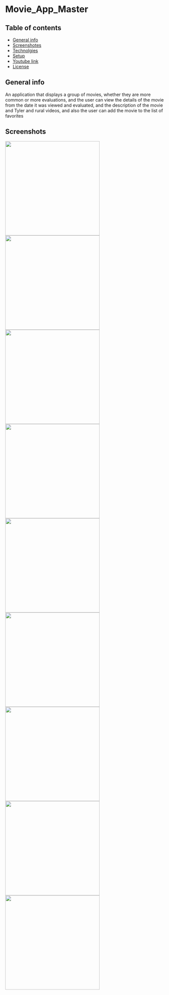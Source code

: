 # Movie_App_Master
## Table of contents
- [General info](#General-info)
- [Screenshotes](#Screenshotes) 
- [Technolgies](#Technolgies)
- [Setup](#Setup)
- [Youtube link](#Youtube-link) 
- [License](#Licence)
## General info
An application that displays a group of movies, whether they are more common or more evaluations, and the user can view the details of the movie from the date it was viewed and evaluated, and the description of the movie and Tyler and rural videos, and also the user can add the movie to the list of favorites
## Screenshots
<img src="/images/DetailsScreen.jpg" width="300"/> <img src="/images/FavoriteMoviesScreen.jpg" width="300">
<img src="/images/PopularMoviesScreen.jpg" width="300">
<img src="/images/ReviewContentScreen.jpg" width="300">
<img src="/images/ReviewsMoviesScreen.jpg" width="300">
<img src="/images/SplashScreen.jpg" width="300">
<img src="/images/TopRatedMoviesScreen.jpg" width="300">
<img src="/images/TrailerContentScreen.jpg" width="300">
<img src="/images/TrailersMoviesScreen.jpg" width="300">
